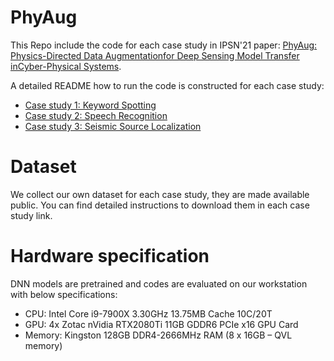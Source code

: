 # PhyAug
This Repo include the code for each case study in IPSN'21 paper: [PhyAug: Physics-Directed Data Augmentationfor Deep Sensing Model Transfer inCyber-Physical Systems](https://arxiv.org/pdf/2104.01160.pdf).

A detailed README how to run the code is constructed for each case study:
- [Case study 1: Keyword Spotting](https://github.com/jiegev5/PhyAug/tree/main/key_word_spotting)
- [Case study 2: Speech Recognition](https://github.com/jiegev5/PhyAug/tree/main/ASR)
- [Case study 3: Seismic Source Localization](https://github.com/jiegev5/PhyAug/tree/main/seismic_localization)

# Dataset
We collect our own dataset for each case study, they are made available public. You can find detailed instructions to download them in each case study link. 
# Hardware specification
DNN models are pretrained and codes are evaluated on our workstation with below specifications:
- CPU: Intel Core i9-7900X 3.30GHz 13.75MB Cache 10C/20T
- GPU: 4x Zotac nVidia RTX2080Ti 11GB GDDR6 PCIe x16 GPU Card
- Memory: Kingston 128GB DDR4-2666MHz RAM (8 x 16GB – QVL memory)
